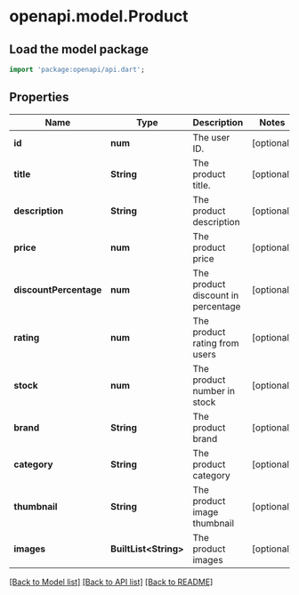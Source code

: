 # openapi.model.Product

## Load the model package
```dart
import 'package:openapi/api.dart';
```

## Properties
Name | Type | Description | Notes
------------ | ------------- | ------------- | -------------
**id** | **num** | The user ID. | [optional] 
**title** | **String** | The product title. | [optional] 
**description** | **String** | The product description | [optional] 
**price** | **num** | The product price | [optional] 
**discountPercentage** | **num** | The product discount in percentage | [optional] 
**rating** | **num** | The product rating from users | [optional] 
**stock** | **num** | The product number in stock | [optional] 
**brand** | **String** | The product brand | [optional] 
**category** | **String** | The product category | [optional] 
**thumbnail** | **String** | The product image thumbnail | [optional] 
**images** | **BuiltList&lt;String&gt;** | The product images | [optional] 

[[Back to Model list]](../README.md#documentation-for-models) [[Back to API list]](../README.md#documentation-for-api-endpoints) [[Back to README]](../README.md)


